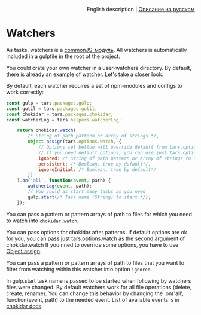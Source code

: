 <p align="right">
English description | <a href="../ru/watchers.md">Описание на русском</a>
</p>

# Watchers

As tasks, watchers is a [commonJS-модуль](http://wiki.commonjs.org/wiki/Modules/1.1). All watchers is automatically included in a gulpfile in the root of the project.

You could crate your own watcher in a user-watchers directory. By default, there is already an example of watcher. Let's take a closer look.

By default, each watcher requires a set of npm-modules and configs to work correctly:

```javascript
const gulp = tars.packages.gulp;
const gutil = tars.packages.gutil;
const chokidar = tars.packages.chokidar;
const watcherLog = tars.helpers.watcherLog;
```

```javascript
    return chokidar.watch(
        /* String of path pattern or array of strings */,
        Object.assign(tars.options.watch, {
            // Options set bellow will override default from tars.options.watch
            // If you need default options, you can use just tars.options.watch
            ignored: /* String of path pattern or array of strings to ignore. If nothing to igonre — just set it to ''*/,
            persistent: /* Boolean, true by default*/,
            ignoreInitial: /* Boolean, true by default*/
        })
    ).on('all', function(event, path) {
        watcherLog(event, path);
        // You could as start many tasks as you need
        gulp.start(/* Task name (String) to start */);
    });
```

You can pass a pattern or pattern arrays of path to files for which you need to watch into `chokidar.watch`.

You can pass options for chokidar after patterns. If default options are ok for you, you can pass just tars.options.watch as the second argument of chokidar.watch If you nned to override some options, you have to use [Object.assign](https://developer.mozilla.org/en/docs/Web/JavaScript/Reference/Global_Objects/Object/assign).

You can pass a pattern or pattern arrays of path to files that you want to filter from watching within this watcher into option `ignored`.

In gulp.start task name is passed to be started when following by watchers files were changed. By default watchers work for all file operations (delete, create, rename). You can change this behavior by changing the .on('all', function(event, path) to the needed event. List of available events is in [chokidar docs](https://github.com/paulmillr/chokidar#getting-started).
